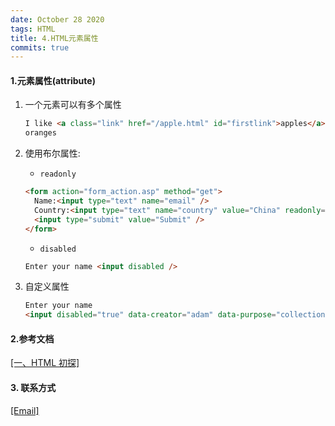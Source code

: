 ```yaml
---
date: October 28 2020
tags: HTML
title: 4.HTML元素属性
commits: true
---
```


#### 1.元素属性(attribute)

1. 一个元素可以有多个属性

   ```html
   I like <a class="link" href="/apple.html" id="firstlink">apples</a> and
   oranges
   ```

2. 使用布尔属性:

   -  `readonly`

   ```html
   <form action="form_action.asp" method="get">
     Name:<input type="text" name="email" />
     Country:<input type="text" name="country" value="China" readonly="readonly" />
     <input type="submit" value="Submit" />
   </form>
   ```

   - `disabled`

   ```html
   Enter your name <input disabled />
   ```

3. 自定义属性

   ```html
   Enter your name
   <input disabled="true" data-creator="adam" data-purpose="collection" />
   ```

#### 2.参考文档

[[一、HTML 初探]](https://web-oyster.github.io/2020/10/28/HTML/Tutorial/%E4%B8%80%E3%80%81HTML%20%E5%88%9D%E6%8E%A2/)

#### 3. 联系方式

[[Email]](yuanmin8888@outlook.com)

